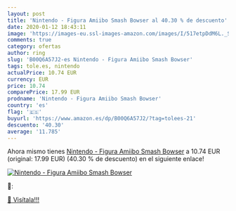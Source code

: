 ```yaml
---
layout: post
title: 'Nintendo - Figura Amiibo Smash Bowser al 40.30 % de descuento'
date: 2020-01-12 18:43:11
image: 'https://images-eu.ssl-images-amazon.com/images/I/517etpDdM6L._SL200_.jpg'
comments: true
category: ofertas
author: ring
slug: 'B00Q6A57J2-es Nintendo - Figura Amiibo Smash Bowser'
tags: tole.es, nintendo
actualPrice: 10.74 EUR
currency: EUR
price: 10.74
comparePrice: 17.99 EUR
prodname: 'Nintendo - Figura Amiibo Smash Bowser'
country: 'es'
flag: '🇪🇸'
buyurl: 'https://www.amazon.es/dp/B00Q6A57J2/?tag=tolees-21'
descuento: '40.30'
average: '11.785'
---
```


Ahora mismo tienes [Nintendo - Figura Amiibo Smash Bowser](https://www.amazon.es/dp/B00Q6A57J2/?tag=tolees-21) a 10.74 EUR (original: 17.99 EUR) (40.30 %  de descuento) en el siguiente enlace!

[![Nintendo - Figura Amiibo Smash Bowser](https://images-eu.ssl-images-amazon.com/images/I/517etpDdM6L._SL200_.jpg)](https://www.amazon.es/dp/B00Q6A57J2/?tag=tolees-21)

🔎:


[🛒 Visítala!!!](https://www.amazon.es/dp/B00Q6A57J2/?tag=tolees-21)
